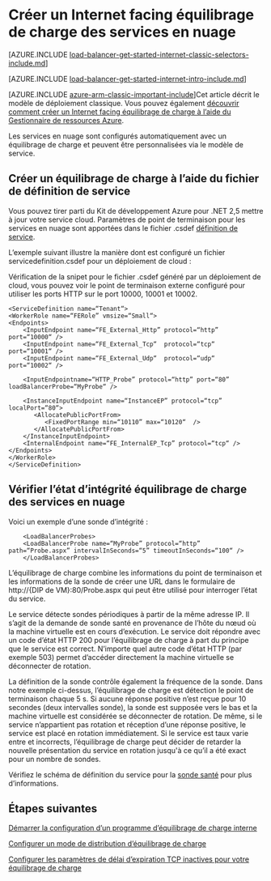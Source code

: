 <properties
   pageTitle="Créer un Internet facing équilibrage de charge dans le modèle de déploiement classique à l’aide des services en nuage | Microsoft Azure"
   description="Apprenez à créer un Internet facing équilibrage de charge dans le modèle de déploiement classique des services en nuage"
   services="load-balancer"
   documentationCenter="na"
   authors="sdwheeler"
   manager="carmonm"
   editor=""
   tags="azure-service-management"
/>
<tags
   ms.service="load-balancer"
   ms.devlang="na"
   ms.topic="get-started-article"
   ms.tgt_pltfrm="na"
   ms.workload="infrastructure-services"
   ms.date="03/17/2016"
   ms.author="sewhee" />

# <a name="get-started-creating-an-internet-facing-load-balancer-for-cloud-services"></a>Créer un Internet facing équilibrage de charge des services en nuage

[AZURE.INCLUDE [load-balancer-get-started-internet-classic-selectors-include.md](../../includes/load-balancer-get-started-internet-classic-selectors-include.md)]

[AZURE.INCLUDE [load-balancer-get-started-internet-intro-include.md](../../includes/load-balancer-get-started-internet-intro-include.md)]

[AZURE.INCLUDE [azure-arm-classic-important-include](../../includes/azure-arm-classic-important-include.md)]Cet article décrit le modèle de déploiement classique. Vous pouvez également [découvrir comment créer un Internet facing équilibrage de charge à l’aide du Gestionnaire de ressources Azure](load-balancer-get-started-internet-arm-cli.md).

Les services en nuage sont configurés automatiquement avec un équilibrage de charge et peuvent être personnalisées via le modèle de service.

## <a name="create-a-load-balancer-using-the-service-definition-file"></a>Créer un équilibrage de charge à l’aide du fichier de définition de service

Vous pouvez tirer parti du Kit de développement Azure pour .NET 2,5 mettre à jour votre service cloud. Paramètres de point de terminaison pour les services en nuage sont apportées dans le fichier .csdef [définition de service](https://msdn.microsoft.com/library/azure/gg557553.aspx).

L’exemple suivant illustre la manière dont est configuré un fichier servicedefinition.csdef pour un déploiement de cloud :

Vérification de la snipet pour le fichier .csdef généré par un déploiement de cloud, vous pouvez voir le point de terminaison externe configuré pour utiliser les ports HTTP sur le port 10000, 10001 et 10002.


    <ServiceDefinition name=“Tenant“>
    <WorkerRole name=“FERole” vmsize=“Small“>
    <Endpoints>
        <InputEndpoint name=“FE_External_Http” protocol=“http” port=“10000“ />
        <InputEndpoint name=“FE_External_Tcp“  protocol=“tcp“  port=“10001“ />
        <InputEndpoint name=“FE_External_Udp“  protocol=“udp“  port=“10002“ />

        <InputEndpointname=“HTTP_Probe” protocol=“http” port=“80” loadBalancerProbe=“MyProbe“ />

        <InstanceInputEndpoint name=“InstanceEP” protocol=“tcp” localPort=“80“>
           <AllocatePublicPortFrom>
              <FixedPortRange min=“10110” max=“10120“  />
           </AllocatePublicPortFrom>
        </InstanceInputEndpoint>
        <InternalEndpoint name=“FE_InternalEP_Tcp” protocol=“tcp“ />
    </Endpoints>
    </WorkerRole>
    </ServiceDefinition>




## <a name="check-load-balancer-health-status-for-cloud-services"></a>Vérifier l’état d’intégrité équilibrage de charge des services en nuage


Voici un exemple d’une sonde d’intégrité :

        <LoadBalancerProbes>
        <LoadBalancerProbe name=“MyProbe” protocol=“http” path=“Probe.aspx” intervalInSeconds=“5” timeoutInSeconds=“100“ />
        </LoadBalancerProbes>

L’équilibrage de charge combine les informations du point de terminaison et les informations de la sonde de créer une URL dans le formulaire de http://{DIP de VM}:80/Probe.aspx qui peut être utilisé pour interroger l’état du service.

Le service détecte sondes périodiques à partir de la même adresse IP. Il s’agit de la demande de sonde santé en provenance de l’hôte du nœud où la machine virtuelle est en cours d’exécution.
Le service doit répondre avec un code d’état HTTP 200 pour l’équilibrage de charge à part du principe que le service est correct. N’importe quel autre code d’état HTTP (par exemple 503) permet d’accéder directement la machine virtuelle se déconnecter de rotation.

La définition de la sonde contrôle également la fréquence de la sonde. Dans notre exemple ci-dessus, l’équilibrage de charge est détection le point de terminaison chaque 5 s. Si aucune réponse positive n’est reçue pour 10 secondes (deux intervalles sonde), la sonde est supposée vers le bas et la machine virtuelle est considérée se déconnecter de rotation. De même, si le service n’appartient pas rotation et réception d’une réponse positive, le service est placé en rotation immédiatement. Si le service est taux varie entre et incorrects, l’équilibrage de charge peut décider de retarder la nouvelle présentation du service en rotation jusqu'à ce qu’il a été exact pour un nombre de sondes.

Vérifiez le schéma de définition du service pour la [sonde santé](https://msdn.microsoft.com/library/azure/jj151530.aspx) pour plus d’informations.

## <a name="next-steps"></a>Étapes suivantes

[Démarrer la configuration d’un programme d’équilibrage de charge interne](load-balancer-get-started-ilb-arm-ps.md)

[Configurer un mode de distribution d’équilibrage de charge](load-balancer-distribution-mode.md)

[Configurer les paramètres de délai d’expiration TCP inactives pour votre équilibrage de charge](load-balancer-tcp-idle-timeout.md)


